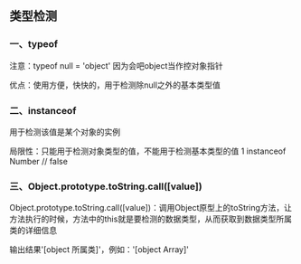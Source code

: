 ## 类型检测

### 一、typeof

注意：typeof null = 'object' 因为会吧object当作控对象指针

优点：使用方便，快快的，用于检测除null之外的基本类型值

### 二、instanceof

用于检测该值是某个对象的实例

局限性：只能用于检测对象类型的值，不能用于检测基本类型的值 1 instanceof Number // false

### 三、Object.prototype.toString.call([value])

Object.prototype.toString.call([value])：调用Object原型上的toString方法，让方法执行的时候，方法中的this就是要检测的数据类型，从而获取到数据类型所属类的详细信息

输出结果'[object 所属类]'，例如：'[object Array]'